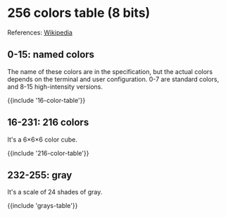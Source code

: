 ﻿---
Title: 'ANSI 256 colors table'
Toc:
  Parent: 'ANSI escape sequences'
  Label: 'ANSI 256 colors table'
  Order: 100
---

# 256 colors table (8 bits)

References: [Wikipedia](https://en.wikipedia.org/wiki/ANSI_escape_code#8-bit)

## 0-15: named colors

The name of these colors are in the specification, but the actual colors depends on the terminal and user configuration.
0-7 are standard colors, and 8-15 high-intensity versions.

<div>{{include '16-color-table'}}</div>

## 16-231: 216 colors

It's a 6×6×6 color cube.

<div>{{include '216-color-table'}}</div>

## 232-255: gray

It's a scale of 24 shades of gray.

<div>{{include 'grays-table'}}</div>

